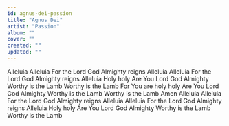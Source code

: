 ```yaml
---
id: agnus-dei-passion
title: "Agnus Dei"
artist: "Passion"
album: ""
cover: ""
created: ""
updated: ""
---
```


Alleluia Alleluia
For the Lord God Almighty reigns
Alleluia Alleluia
For the Lord God Almighty reigns
Alleluia
Holy holy
Are You Lord God Almighty
Worthy is the Lamb
Worthy is the Lamb
For You are holy holy
Are You Lord God Almighty
Worthy is the Lamb
Worthy is the Lamb
Amen
Alleluia Alleluia
For the Lord God Almighty reigns
Alleluia Alleluia
For the Lord God Almighty reigns
Alleluia
Holy holy
Are You Lord God Almighty
Worthy is the Lamb
Worthy is the Lamb